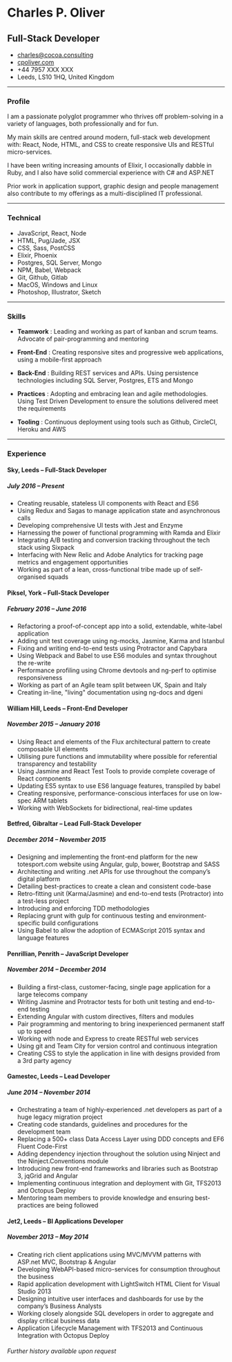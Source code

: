 # Charles P. Oliver
## Full-Stack Developer

* [charles@cocoa.consulting](mailto:charles@cocoa.consulting)  
* [cpoliver.com](http://www.cpoliver.com)  
* +44 7957 XXX XXX  
* Leeds, LS10 1HQ, United Kingdom

------

### Profile
I am a passionate polyglot programmer who thrives off problem-solving in a variety of languages, both professionally and for fun.

My main skills are centred around modern, full-stack web development with: React, Node, HTML, and CSS to create responsive UIs and RESTful micro-services.

I have been writing increasing amounts of Elixir, I occasionally dabble in Ruby, and I also have solid commercial experience with C# and ASP.NET

Prior work in application support, graphic design and people management also contribute to my offerings as a multi-disciplined IT professional.

------

### Technical

* JavaScript, React, Node
* HTML, Pug/Jade, JSX
* CSS, Sass, PostCSS
* Elixir, Phoenix
* Postgres, SQL Server, Mongo
* NPM, Babel, Webpack
* Git, Github, Gitlab
* MacOS, Windows and Linux
* Photoshop, Illustrator, Sketch

------

### Skills

* __Teamwork__
  : Leading and working as part of kanban and scrum teams. Advocate of pair-programming and mentoring

* __Front-End__
  : Creating responsive sites and progressive web applications, using a mobile-first approach

* __Back-End__
  : Building REST services and APIs. Using persistence technologies including SQL Server, Postgres, ETS and Mongo

* __Practices__
  : Adopting and embracing lean and agile methodologies. Using Test Driven Development to ensure the solutions delivered meet the requirements

* __Tooling__
  : Continuous deployment using tools such as Github, CircleCI, Heroku and AWS

------

### Experience

#### Sky, Leeds – Full-Stack Developer
##### *July 2016 – Present*

* Creating reusable, stateless UI components with React and ES6
* Using Redux and Sagas to manage application state and asynchronous calls
* Developing comprehensive UI tests with Jest and Enzyme
* Harnessing the power of functional programming with Ramda and Elixir
* Integrating A/B testing and conversion tracking throughout the tech stack using Sixpack
* Interfacing with New Relic and Adobe Analytics for tracking page metrics and engagement opportunities
* Working as part of a lean, cross-functional tribe made up of self-organised squads

#### Piksel, York – Full-Stack Developer
#####  *February 2016 – June 2016*

* Refactoring a proof-of-concept app into a solid, extendable, white-label application
* Adding unit test coverage using ng-mocks, Jasmine, Karma and Istanbul
* Fixing and writing end-to-end tests using Protractor and Capybara
* Using Webpack and Babel to use ES6 modules and syntax throughout the re-write
* Performance profiling using Chrome devtools and ng-perf to optimise responsiveness
* Working as part of an Agile team split between UK, Spain and Italy
* Creating in-line, "living" documentation using ng-docs and dgeni

#### William Hill, Leeds – Front-End Developer
##### *November 2015 – January 2016*

* Using React and elements of the Flux architectural pattern to create composable UI elements
* Utilising pure functions and immutability where possible for referential transparency and testability
* Using Jasmine and React Test Tools to provide complete coverage of React components
* Updating ES5 syntax to use ES6 language features, transpiled by babel
* Creating responsive, performance-conscious interfaces for use on low-spec ARM tablets
* Working with WebSockets for bidirectional, real-time updates

#### Betfred, Gibraltar – Lead Full-Stack Developer
##### *December 2014 – November 2015*

* Designing and implementing the front-end platform for the new totesport.com website using
     Angular, gulp, bower, Bootstrap and SASS
* Architecting and writing .net APIs for use throughout the company’s digital platform
* Detailing best-practices to create a clean and consistent code-base
* Retro-fitting unit (Karma/Jasmine) and end-to-end tests (Protractor) into a test-less project
* Introducing and enforcing TDD methodologies
* Replacing grunt with gulp for continuous testing and environment-specific build configurations
* Using Babel to allow the adoption of ECMAScript 2015 syntax and language features

#### Penrillian, Penrith – JavaScript Developer
##### *November 2014 – December 2014*

* Building a first-class, customer-facing, single page application for a large telecoms company
* Writing Jasmine and Protractor tests for both unit testing and end-to-end testing
* Extending Angular with custom directives, filters and modules
* Pair programming and mentoring to bring inexperienced permanent staff up to speed
* Working with node and Express to create RESTful web services
* Using git and Team City for version control and continuous integration
* Creating CSS to style the application in line with designs provided from a 3rd party agency

#### Gamestec, Leeds – Lead Developer
##### *June 2014 – November 2014*

* Orchestrating a team of highly-experienced .net developers as part of a huge legacy migration project
* Creating code standards, guidelines and procedures for the development team
* Replacing a 500+ class Data Access Layer using DDD concepts and EF6 Fluent Code-First
* Adding dependency injection throughout the solution using Ninject and the Ninject.Conventions module
* Introducing new front-end frameworks and libraries such as Bootstrap 3, jqGrid and Angular
* Implementing continuous integration and deployment with Git, TFS2013 and Octopus Deploy
* Mentoring team members to provide knowledge and ensuring best-practices are being followed

#### Jet2, Leeds – BI Applications Developer
##### *November 2013 – May 2014*

* Creating rich client applications using MVC/MVVM patterns with ASP.net MVC, Bootstrap & Angular
* Developing WebAPI-based micro-services for consumption throughout the business
* Rapid application development with LightSwitch HTML Client for Visual Studio 2013
* Designing intuitive user interfaces and dashboards for use by the company’s Business Analysts
* Working closely alongside SQL developers in order to aggregate and display critical business data
* Application Lifecycle Management with TFS2013 and Continuous Integration with Octopus Deploy

###### *Further history available upon request*

